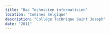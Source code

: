 ```yaml
---
title: "Bac Technicien informaticien"
location: "Comines Belgique"
description: "Collège Technique Saint Joseph"
date: "2011"
---
```

